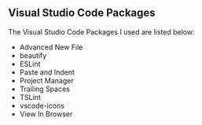 ## Visual Studio Code Packages

The Visual Studio Code Packages I used are listed below:

- Advanced New File
- beautify
- ESLint
- Paste and Indent
- Project Manager
- Trailing Spaces
- TSLint
- vscode-icons
- View In Browser

